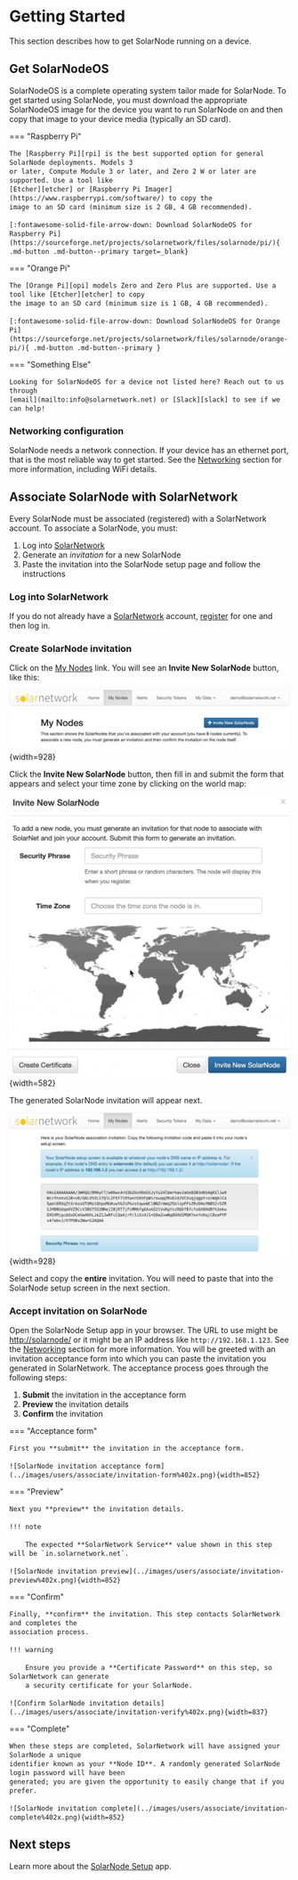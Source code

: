 # Getting Started

This section describes how to get SolarNode running on a device.

## Get SolarNodeOS

SolarNodeOS is a complete operating system tailor made for SolarNode. To get started using
SolarNode, you must download the appropriate SolarNodeOS image for the device you want to run
SolarNode on and then copy that image to your device media (typically an SD card).

=== "Raspberry Pi"

	The [Raspberry Pi][rpi] is the best supported option for general SolarNode deployments. Models 3
	or later, Compute Module 3 or later, and Zero 2 W or later are supported. Use a tool like
	[Etcher][etcher] or [Raspberry Pi Imager](https://www.raspberrypi.com/software/) to copy the
	image to an SD card (minimum size is 2 GB, 4 GB recommended).

	[:fontawesome-solid-file-arrow-down: Download SolarNodeOS for Raspberry Pi](https://sourceforge.net/projects/solarnetwork/files/solarnode/pi/){ .md-button .md-button--primary target=_blank}

=== "Orange Pi"

	The [Orange Pi][opi] models Zero and Zero Plus are supported. Use a tool like [Etcher][etcher] to copy
	the image to an SD card (minimum size is 1 GB, 4 GB recommended).

	[:fontawesome-solid-file-arrow-down: Download SolarNodeOS for Orange Pi](https://sourceforge.net/projects/solarnetwork/files/solarnode/orange-pi/){ .md-button .md-button--primary }

=== "Something Else"

	Looking for SolarNodeOS for a device not listed here? Reach out to us through
	[email](mailto:info@solarnetwork.net) or [Slack][slack] to see if we can help!

### Networking configuration

SolarNode needs a network connection. If your device has an ethernet port, that is the most reliable way
to get started. See the [Networking](networking.md) section for more information, including WiFi details.

## Associate SolarNode with SolarNetwork

Every SolarNode must be associated (registered) with a SolarNetwork account. To associate a SolarNode, you must:

 1. Log into [SolarNetwork][solaruser]
 2. Generate an _invitation_ for a new SolarNode
 3. Paste the invitation into the SolarNode setup page and follow the instructions

### Log into SolarNetwork

If you do not already have a [SolarNetwork][solaruser] account, [register][user-reg] for one and then log in.

### Create SolarNode invitation

Click on the [My Nodes][my-nodes] link. You will see an **Invite New SolarNode** button, like this:

![Empty My Nodes page on SolarNetwork](../images/users/solaruser/mynodes-empty%402x.png){width=928}

Click the **Invite New SolarNode** button, then fill in and submit the form that appears and select your
time zone by clicking on the world map:

![Choose node time zone on world map](../images/users/solaruser/invite-node-choose-time-zone%402x.gif){width=582}

The generated SolarNode invitation will appear next.

![Generated SolarNode invitation](../images/users/solaruser/node-invitation%402x.png){width=928}

Select and copy the **entire** invitation. You will need to paste that into the SolarNode setup
screen in the next section.

### Accept invitation on SolarNode

Open the SolarNode Setup app in your browser. The URL to use might be <http://solarnode/> or it
might be an IP address like `http://192.168.1.123`. See the [Networking](networking.md) section for
more information. You will be greeted with an invitation acceptance form into which you can paste
the invitation you generated in SolarNetwork. The acceptance process goes through the following steps:

 1. **Submit** the invitation in the acceptance form
 2. **Preview** the invitation details
 3. **Confirm** the invitation

=== "Acceptance form"

	First you **submit** the invitation in the acceptance form.

	![SolarNode invitation acceptance form](../images/users/associate/invitation-form%402x.png){width=852}

=== "Preview"

	Next you **preview** the invitation details.

	!!! note

		The expected **SolarNetwork Service** value shown in this step will be `in.solarnetwork.net`.

	![SolarNode invitation preview](../images/users/associate/invitation-preview%402x.png){width=852}

=== "Confirm"

	Finally, **confirm** the invitation. This step contacts SolarNetwork and completes the
	association process.

	!!! warning

		Ensure you provide a **Certificate Password** on this step, so SolarNetwork can generate
		a security certificate for your SolarNode.

	![Confirm SolarNode invitation details](../images/users/associate/invitation-verify%402x.png){width=837}

=== "Complete"

	When these steps are completed, SolarNetwork will have assigned your SolarNode a unique
	identifier known as your **Node ID**. A randomly generated SolarNode login password will have been
	generated; you are given the opportunity to easily change that if you prefer.

	![SolarNode invitation complete](../images/users/associate/invitation-complete%402x.png){width=852}

## Next steps

Learn more about the [SolarNode Setup](setup-app/index.md) app.

[etcher]: https://www.balena.io/etcher
[my-nodes]: https://data.solarnetwork.net/solaruser/u/sec/my-nodes
[opi]: http://www.orangepi.org/
[rpi]: https://www.raspberrypi.com/
[slack]: https://join.slack.com/t/solarnetwork-f8n/shared_invite/zt-1qhses7cw-FhwcUlSiYh~3KYIDouOH4w
[solaruser]: https://data.solarnetwork.net/solaruser/
[user-reg]: https://data.solarnetwork.net/solaruser/register.do
